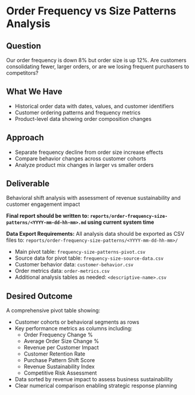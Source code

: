 # Order Frequency vs Size Patterns Analysis

## Question
Our order frequency is down 8% but order size is up 12%. Are customers consolidating fewer, larger orders, or are we losing frequent purchasers to competitors?

## What We Have
- Historical order data with dates, values, and customer identifiers
- Customer ordering patterns and frequency metrics
- Product-level data showing order composition changes

## Approach
- Separate frequency decline from order size increase effects
- Compare behavior changes across customer cohorts
- Analyze product mix changes in larger vs smaller orders

## Deliverable
Behavioral shift analysis with assessment of revenue sustainability and customer engagement impact

**Final report should be written to: `reports/order-frequency-size-patterns/<YYYY-mm-dd-hh-mm>.md` using current system time**

**Data Export Requirements:**
All analysis data should be exported as CSV files to: `reports/order-frequency-size-patterns/<YYYY-mm-dd-hh-mm>/`
- Main pivot table: `frequency-size-patterns-pivot.csv`
- Source data for pivot table: `frequency-size-source-data.csv`
- Customer behavior data: `customer-behavior.csv`
- Order metrics data: `order-metrics.csv`
- Additional analysis tables as needed: `<descriptive-name>.csv`

## Desired Outcome
A comprehensive pivot table showing:
- Customer cohorts or behavioral segments as rows
- Key performance metrics as columns including:
  - Order Frequency Change %
  - Average Order Size Change %
  - Revenue per Customer Impact
  - Customer Retention Rate
  - Purchase Pattern Shift Score
  - Revenue Sustainability Index
  - Competitive Risk Assessment
- Data sorted by revenue impact to assess business sustainability
- Clear numerical comparison enabling strategic response planning